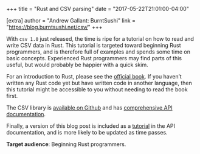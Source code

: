 +++
title = "Rust and CSV parsing"
date = "2017-05-22T21:01:00-04:00"

[extra]
author = "Andrew Gallant: BurntSushi"
link = "https://blog.burntsushi.net/csv/"
+++
<p>With <code>csv 1.0</code> just released, the time is ripe for a tutorial on how to read
and write CSV data in Rust. This tutorial is targeted toward beginning Rust
programmers, and is therefore full of examples and spends some time on basic
concepts. Experienced Rust programmers may find parts of this useful, but would
probably be happier with a quick skim.</p>
<p>For an introduction to Rust, please see the
<a href="https://doc.rust-lang.org/book/second-edition/">official book</a>.
If you haven&rsquo;t written any Rust code yet but have written code in another
language, then this tutorial might be accessible to you without needing to read
the book first.</p>
<p>The CSV library is
<a href="https://github.com/BurntSushi/rust-csv">available on Github</a>
and has
<a href="https://docs.rs/csv">comprehensive API documentation</a>.</p>
<p>Finally, a version of this blog post is included as a
<a href="https://docs.rs/csv/1.0.0/csv/tutorial/index.html">tutorial</a>
in the API documentation, and is more likely to be updated as time passes.</p>
<p><strong>Target audience</strong>: Beginning Rust programmers.</p>